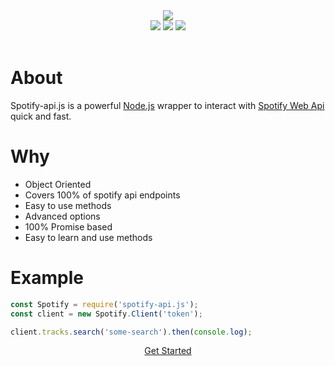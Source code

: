 <div align="center">
  <img src="https://media.discordapp.net/attachments/736466510888960020/760853915876327464/Sa.png?width=718&height=275"><br>
  <div>
    <a href="https://spotify-apijs.netlify.app/#/"><img src="https://img.shields.io/badge/READ-DOCS-orange?style=for-the-badge"></a>
    <a href="https://github.com/spotify-api/spotify-api.js/"><img src="https://img.shields.io/github/repo-size/spotify-api/spotify-api.js?label=Size&style=for-the-badge"></a>
    <a href="https://www.npmjs.com/package/spotify-api.js"><img src="https://img.shields.io/npm/v/spotify-api.js?label=Version&style=for-the-badge"></a>
  </div><br>
</div>

# About

Spotify-api.js is a powerful [Node.js](https://nodejs.org/en/) wrapper to interact with [Spotify Web Api](https://developer.spotify.com/documentation/web-api/) quick and fast.

# Why 

- Object Oriented
- Covers 100% of spotify api endpoints
- Easy to use methods
- Advanced options
- 100% Promise based
- Easy to learn and use methods

# Example

```js
const Spotify = require('spotify-api.js');
const client = new Spotify.Client('token');

client.tracks.search('some-search').then(console.log);
```

<div class="bottom-links" style="background-color: none;" align="center">
    <a href="/#/class/client">Get Started</a>
</div>